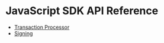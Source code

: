 # JavaScript SDK API Reference

-   [Transaction
    Processor](https://sawtooth.hyperledger.org/docs/sdk-javascript/nightly/master/module-processor.html)
-   [Signing](https://sawtooth.hyperledger.org/docs/sdk-javascript/nightly/master/module-signing.html)

<!--
  Licensed under Creative Commons Attribution 4.0 International License
  https://creativecommons.org/licenses/by/4.0/
-->
